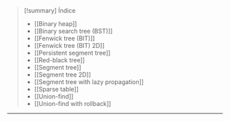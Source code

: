 > [!summary] Índice
> - [[Binary heap]]
> - [[Binary search tree (BST)]]
> - [[Fenwick tree (BIT)]]
> - [[Fenwick tree (BIT) 2D]]
> - [[Persistent segment tree]]
> - [[Red-black tree]]
> - [[Segment tree]]
> - [[Segment tree 2D]]
> - [[Segment tree with lazy propagation]]
> - [[Sparse table]]
> - [[Union-find]]
> - [[Union-find with rollback]]

---